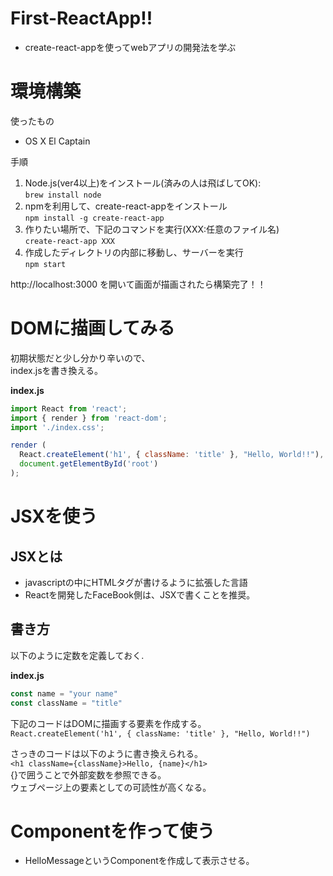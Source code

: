 # First-ReactApp!!
* create-react-appを使ってwebアプリの開発法を学ぶ

# 環境構築
使ったもの  
- OS X El Captain

手順  
1. Node.js(ver4以上)をインストール(済みの人は飛ばしてOK):  
`brew install node`  
2. npmを利用して、create-react-appをインストール  
`npm install -g create-react-app`  
3. 作りたい場所で、下記のコマンドを実行(XXX:任意のファイル名)  
`create-react-app XXX`  
4. 作成したディレクトリの内部に移動し、サーバーを実行  
`npm start`  

http://localhost:3000 を開いて画面が描画されたら構築完了！！

# DOMに描画してみる
初期状態だと少し分かり辛いので、  
index.jsを書き換える。  

**index.js**
```javascript
import React from 'react';
import { render } from 'react-dom';
import './index.css';

render (
  React.createElement('h1', { className: 'title' }, "Hello, World!!"),
  document.getElementById('root')
);
```

# JSXを使う
## JSXとは
* javascriptの中にHTMLタグが書けるように拡張した言語
* Reactを開発したFaceBook側は、JSXで書くことを推奨。

## 書き方
以下のように定数を定義しておく.  

**index.js**
```javascript
const name = "your name"
const className = "title"
```

下記のコードはDOMに描画する要素を作成する。  
`React.createElement('h1', { className: 'title' }, "Hello, World!!")`  

さっきのコードは以下のように書き換えられる。  
`<h1 className={className}>Hello, {name}</h1>`  
{}で囲うことで外部変数を参照できる。  
ウェブページ上の要素としての可読性が高くなる。  

# Componentを作って使う
* HelloMessageというComponentを作成して表示させる。

